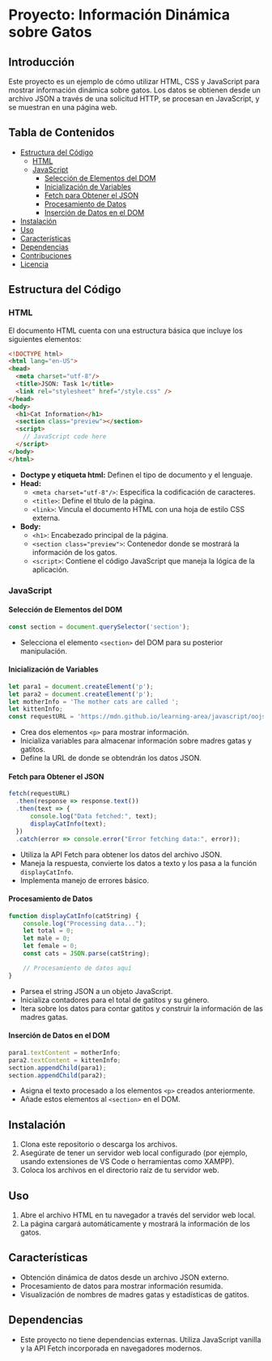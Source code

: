 # Proyecto: Información Dinámica sobre Gatos

## Introducción

Este proyecto es un ejemplo de cómo utilizar HTML, CSS y JavaScript para mostrar información dinámica sobre gatos. Los datos se obtienen desde un archivo JSON a través de una solicitud HTTP, se procesan en JavaScript, y se muestran en una página web.

## Tabla de Contenidos

- [Estructura del Código](#estructura-del-código)
  - [HTML](#html)
  - [JavaScript](#javascript)
    - [Selección de Elementos del DOM](#selección-de-elementos-del-dom)
    - [Inicialización de Variables](#inicialización-de-variables)
    - [Fetch para Obtener el JSON](#fetch-para-obtener-el-json)
    - [Procesamiento de Datos](#procesamiento-de-datos)
    - [Inserción de Datos en el DOM](#inserción-de-datos-en-el-dom)
- [Instalación](#instalación)
- [Uso](#uso)
- [Características](#características)
- [Dependencias](#dependencias)
- [Contribuciones](#contribuciones)
- [Licencia](#licencia)

## Estructura del Código

### HTML

El documento HTML cuenta con una estructura básica que incluye los siguientes elementos:

```html
<!DOCTYPE html>
<html lang="en-US">
<head>
  <meta charset="utf-8"/>
  <title>JSON: Task 1</title>
  <link rel="stylesheet" href="/style.css" />
</head>
<body>
  <h1>Cat Information</h1>
  <section class="preview"></section>
  <script>
    // JavaScript code here
  </script>
</body>
</html>
```

- **Doctype y etiqueta html:** Definen el tipo de documento y el lenguaje.
- **Head:**
  - `<meta charset="utf-8"/>`: Especifica la codificación de caracteres.
  - `<title>`: Define el título de la página.
  - `<link>`: Vincula el documento HTML con una hoja de estilo CSS externa.
- **Body:**
  - `<h1>`: Encabezado principal de la página.
  - `<section class="preview">`: Contenedor donde se mostrará la información de los gatos.
  - `<script>`: Contiene el código JavaScript que maneja la lógica de la aplicación.

### JavaScript

#### Selección de Elementos del DOM

```javascript
const section = document.querySelector('section');
```
- Selecciona el elemento `<section>` del DOM para su posterior manipulación.

#### Inicialización de Variables

```javascript
let para1 = document.createElement('p');
let para2 = document.createElement('p');
let motherInfo = 'The mother cats are called ';
let kittenInfo;
const requestURL = 'https://mdn.github.io/learning-area/javascript/oojs/tasks/json/sample.json';
```
- Crea dos elementos `<p>` para mostrar información.
- Inicializa variables para almacenar información sobre madres gatas y gatitos.
- Define la URL de donde se obtendrán los datos JSON.

#### Fetch para Obtener el JSON

```javascript
fetch(requestURL)
  .then(response => response.text())
  .then(text => {
      console.log("Data fetched:", text);
      displayCatInfo(text);
  })
  .catch(error => console.error("Error fetching data:", error));
```
- Utiliza la API Fetch para obtener los datos del archivo JSON.
- Maneja la respuesta, convierte los datos a texto y los pasa a la función `displayCatInfo`.
- Implementa manejo de errores básico.

#### Procesamiento de Datos

```javascript
function displayCatInfo(catString) {
    console.log("Processing data...");
    let total = 0;
    let male = 0;
    let female = 0;
    const cats = JSON.parse(catString);

    // Procesamiento de datos aquí
}
```
- Parsea el string JSON a un objeto JavaScript.
- Inicializa contadores para el total de gatitos y su género.
- Itera sobre los datos para contar gatitos y construir la información de las madres gatas.

#### Inserción de Datos en el DOM

```javascript
para1.textContent = motherInfo;
para2.textContent = kittenInfo;
section.appendChild(para1);
section.appendChild(para2);
```
- Asigna el texto procesado a los elementos `<p>` creados anteriormente.
- Añade estos elementos al `<section>` en el DOM.

## Instalación

1. Clona este repositorio o descarga los archivos.
2. Asegúrate de tener un servidor web local configurado (por ejemplo, usando extensiones de VS Code o herramientas como XAMPP).
3. Coloca los archivos en el directorio raíz de tu servidor web.

## Uso

1. Abre el archivo HTML en tu navegador a través del servidor web local.
2. La página cargará automáticamente y mostrará la información de los gatos.

## Características

- Obtención dinámica de datos desde un archivo JSON externo.
- Procesamiento de datos para mostrar información resumida.
- Visualización de nombres de madres gatas y estadísticas de gatitos.

## Dependencias

- Este proyecto no tiene dependencias externas. Utiliza JavaScript vanilla y la API Fetch incorporada en navegadores modernos.

